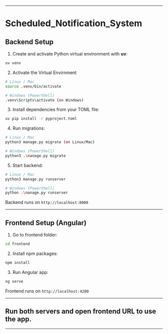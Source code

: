 
---

# Scheduled_Notification_System

## Backend Setup

1. Create and activate Python virtual environment with **uv**:

```bash
uv venv
```

2. Activate the Virtual Envirnment
```bash
# Linux / Mac
source .venv/bin/activate 

# Windows (PowerShell)
.venv\Scripts\activate (on Windows)

```

3. Install dependencies from your TOML file:

```bash
uv pip install -r pyproject.toml
```

4. Run migrations:

```bash
# Linux / Mac
python3 manage.py migrate (on Linux/Mac)

# Windows (PowerShell)
python3 .\manage.py migrate 

```

5. Start backend:

```bash
# Linux / Mac
python3 manage.py runserver

# Windows (PowerShell)
python .\manage.py runserver 
```

Backend runs on `http://localhost:8000`

---

## Frontend Setup (Angular)

1. Go to frontend folder:

```bash
cd frontend
```

2. Install npm packages:

```bash
npm install
```

3. Run Angular app:

```bash
ng serve
```

Frontend runs on `http://localhost:4200`

---

## Run both servers and open frontend URL to use the app.

---

